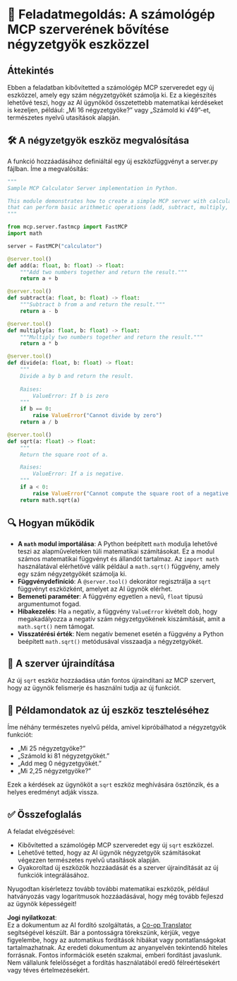 <!--
CO_OP_TRANSLATOR_METADATA:
{
  "original_hash": "e9490aedc71f99bc774af57b207a7adb",
  "translation_date": "2025-07-13T21:54:32+00:00",
  "source_file": "03-GettingStarted/07-aitk/solution/README.md",
  "language_code": "hu"
}
-->
# 📘 Feladatmegoldás: A számológép MCP szerverének bővítése négyzetgyök eszközzel

## Áttekintés
Ebben a feladatban kibővítetted a számológép MCP szerveredet egy új eszközzel, amely egy szám négyzetgyökét számolja ki. Ez a kiegészítés lehetővé teszi, hogy az AI ügynököd összetettebb matematikai kérdéseket is kezeljen, például: „Mi 16 négyzetgyöke?” vagy „Számold ki √49”-et, természetes nyelvű utasítások alapján.

## 🛠️ A négyzetgyök eszköz megvalósítása
A funkció hozzáadásához definiáltál egy új eszközfüggvényt a server.py fájlban. Íme a megvalósítás:

```python
"""
Sample MCP Calculator Server implementation in Python.

This module demonstrates how to create a simple MCP server with calculator tools
that can perform basic arithmetic operations (add, subtract, multiply, divide).
"""

from mcp.server.fastmcp import FastMCP
import math

server = FastMCP("calculator")

@server.tool()
def add(a: float, b: float) -> float:
    """Add two numbers together and return the result."""
    return a + b

@server.tool()
def subtract(a: float, b: float) -> float:
    """Subtract b from a and return the result."""
    return a - b

@server.tool()
def multiply(a: float, b: float) -> float:
    """Multiply two numbers together and return the result."""
    return a * b

@server.tool()
def divide(a: float, b: float) -> float:
    """
    Divide a by b and return the result.
    
    Raises:
        ValueError: If b is zero
    """
    if b == 0:
        raise ValueError("Cannot divide by zero")
    return a / b

@server.tool()
def sqrt(a: float) -> float:
    """
    Return the square root of a.

    Raises:
        ValueError: If a is negative.
    """
    if a < 0:
        raise ValueError("Cannot compute the square root of a negative number.")
    return math.sqrt(a)
```

## 🔍 Hogyan működik

- **A `math` modul importálása**: A Python beépített `math` modulja lehetővé teszi az alapműveleteken túli matematikai számításokat. Ez a modul számos matematikai függvényt és állandót tartalmaz. Az `import math` használatával elérhetővé válik például a `math.sqrt()` függvény, amely egy szám négyzetgyökét számolja ki.
- **Függvénydefiníció**: A `@server.tool()` dekorátor regisztrálja a `sqrt` függvényt eszközként, amelyet az AI ügynök elérhet.
- **Bemeneti paraméter**: A függvény egyetlen `a` nevű, `float` típusú argumentumot fogad.
- **Hibakezelés**: Ha `a` negatív, a függvény `ValueError` kivételt dob, hogy megakadályozza a negatív szám négyzetgyökének kiszámítását, amit a `math.sqrt()` nem támogat.
- **Visszatérési érték**: Nem negatív bemenet esetén a függvény a Python beépített `math.sqrt()` metódusával visszaadja `a` négyzetgyökét.

## 🔄 A szerver újraindítása
Az új `sqrt` eszköz hozzáadása után fontos újraindítani az MCP szervert, hogy az ügynök felismerje és használni tudja az új funkciót.

## 💬 Példamondatok az új eszköz teszteléséhez
Íme néhány természetes nyelvű példa, amivel kipróbálhatod a négyzetgyök funkciót:

- „Mi 25 négyzetgyöke?”
- „Számold ki 81 négyzetgyökét.”
- „Add meg 0 négyzetgyökét.”
- „Mi 2,25 négyzetgyöke?”

Ezek a kérdések az ügynököt a `sqrt` eszköz meghívására ösztönzik, és a helyes eredményt adják vissza.

## ✅ Összefoglalás
A feladat elvégzésével:

- Kibővítetted a számológép MCP szerveredet egy új `sqrt` eszközzel.
- Lehetővé tetted, hogy az AI ügynök négyzetgyök számításokat végezzen természetes nyelvű utasítások alapján.
- Gyakoroltad új eszközök hozzáadását és a szerver újraindítását az új funkciók integrálásához.

Nyugodtan kísérletezz tovább további matematikai eszközök, például hatványozás vagy logaritmusok hozzáadásával, hogy még tovább fejleszd az ügynök képességeit!

**Jogi nyilatkozat**:  
Ez a dokumentum az AI fordító szolgáltatás, a [Co-op Translator](https://github.com/Azure/co-op-translator) segítségével készült. Bár a pontosságra törekszünk, kérjük, vegye figyelembe, hogy az automatikus fordítások hibákat vagy pontatlanságokat tartalmazhatnak. Az eredeti dokumentum az anyanyelvén tekintendő hiteles forrásnak. Fontos információk esetén szakmai, emberi fordítást javaslunk. Nem vállalunk felelősséget a fordítás használatából eredő félreértésekért vagy téves értelmezésekért.